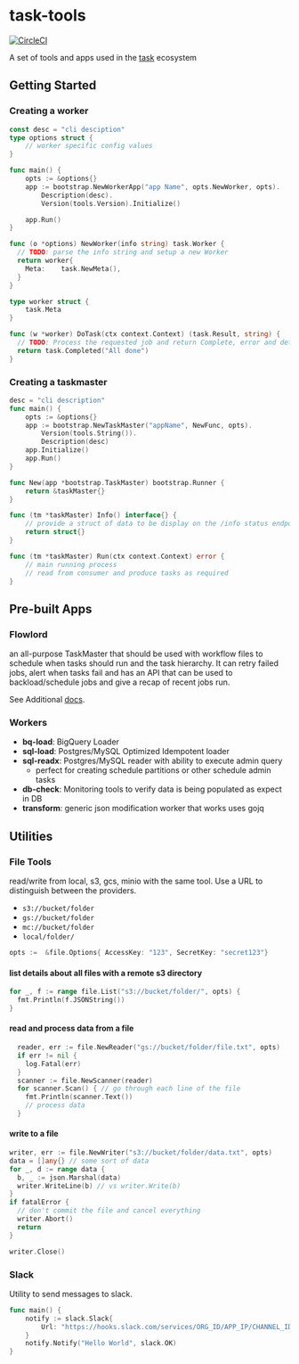 # task-tools
[![CircleCI](https://dl.circleci.com/status-badge/img/gh/pcelvng/task-tools/tree/main.svg?style=svg)](https://dl.circleci.com/status-badge/redirect/gh/pcelvng/task-tools/tree/main)

A set of tools and apps used in the [task](https://github.com/pcelvng/task) ecosystem

## Getting Started 

### Creating a worker 

``` go
const desc = "cli desciption"  
type options struct {
	// worker specific config values 
}

func main() {
	opts := &options{}
	app := bootstrap.NewWorkerApp("app Name", opts.NewWorker, opts).
		Description(desc).
		Version(tools.Version).Initialize()

	app.Run()
}

func (o *options) NewWorker(info string) task.Worker {
  // TODO: parse the info string and setup a new Worker
  return worker{
    Meta:    task.NewMeta(),
  } 
}

type worker struct {
	task.Meta
}

func (w *worker) DoTask(ctx context.Context) (task.Result, string) {
  // TODO: Process the requested job and return Complete, error and details about the job. 
  return task.Completed("All done")
}

```

### Creating a taskmaster 

``` go 
desc = "cli description"
func main() {
    opts := &options{}
	app := bootstrap.NewTaskMaster("appName", NewFunc, opts).
		Version(tools.String()).
		Description(desc)
	app.Initialize()
	app.Run()
}

func New(app *bootstrap.TaskMaster) bootstrap.Runner {
	return &taskMaster{}
}

func (tm *taskMaster) Info() interface{} {
	// provide a struct of data to be display on the /info status endpoint
	return struct{}
}

func (tm *taskMaster) Run(ctx context.Context) error {
	// main running process
	// read from consumer and produce tasks as required
}

```

## Pre-built Apps 

### **Flowlord**
an all-purpose TaskMaster that should be used with workflow files to schedule when tasks should run and the task hierarchy. It can retry failed jobs, alert when tasks fail and has an API that can be used to backload/schedule jobs and give a recap of recent jobs run. 

See Additional [docs](apps/taskmasters/flowlord/README.md).  


### Workers
- **bq-load**: BigQuery Loader
- **sql-load**: Postgres/MySQL Optimized Idempotent loader
- **sql-readx**: Postgres/MySQL reader with ability to execute admin query
  - perfect for creating schedule partitions or other schedule admin tasks
- **db-check**: Monitoring tools to verify data is being populated as expect in DB
- **transform**: generic json modification worker that works uses gojq


## Utilities 

### File Tools 
read/write from local, s3, gcs, minio with the same tool. Use a URL to distinguish between the providers. 
  - `s3://bucket/folder`
  - `gs://bucket/folder`
  - `mc://bucket/folder`
  - `local/folder/`

``` go
opts :=  &file.Options{ AccessKey: "123", SecretKey: "secret123"}
```
#### list details about all files with a remote s3 directory
``` go
for _, f := range file.List("s3://bucket/folder/", opts) {
  fmt.Println(f.JSONString())
} 
```
#### read and process data from a file 
``` go 
  reader, err := file.NewReader("gs://bucket/folder/file.txt", opts)
  if err != nil {
    log.Fatal(err) 
  }
  scanner := file.NewScanner(reader) 
  for scanner.Scan() { // go through each line of the file
    fmt.Println(scanner.Text()) 
    // process data 
  }
```

#### write to a file

``` go
writer, err := file.NewWriter("s3://bucket/folder/data.txt", opts) 
data = []any{} // some sort of data 
for _, d := range data {
  b, _ := json.Marshal(data) 
  writer.WriteLine(b) // vs writer.Write(b) 
}
if fatalError {
  // don't commit the file and cancel everything 
  writer.Abort()
  return 
}

writer.Close()  
```

### Slack 
Utility to send messages to slack. 

``` go 
func main() {
    notify := slack.Slack{
        Url: "https://hooks.slack.com/services/ORG_ID/APP_IP/CHANNEL_ID
    }
    notify.Notify("Hello World", slack.OK) 
}
```